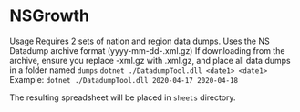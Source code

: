 # NSGrowth

Usage
Requires 2 sets of nation and region data dumps. Uses the NS Datadump archive format (yyyy-mm-dd-<dumptype>.xml.gz)
If downloading from the archive, ensure you replace -xml.gz with .xml.gz, and place all data dumps in a folder named `dumps`
`dotnet ./DatadumpTool.dll <date1> <date1>`
Example:
`dotnet ./DatadumpTool.dll 2020-04-17 2020-04-18`

The resulting spreadsheet will be placed in `sheets` directory.